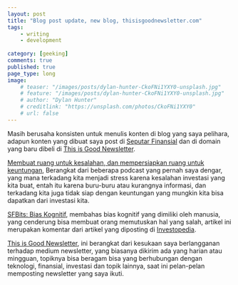 ```yaml
---
layout: post
title: "Blog post update, new blog, thisisgoodnewsletter.com"
tags: 
    - writing
    - development
        
category: [geeking]
comments: true
published: true
page_type: long
image:
    # teaser: "/images/posts/dylan-hunter-CkoFNi1YXY0-unsplash.jpg"
    # feature: "/images/posts/dylan-hunter-CkoFNi1YXY0-unsplash.jpg"
    # author: "Dylan Hunter"
    # creditlink: "https://unsplash.com/photos/CkoFNi1YXY0"
    # url: false
---
```


Masih berusaha konsisten untuk menulis konten di blog yang saya pelihara, adapun konten yang dibuat saya post di [Seputar Finansial](https://seputarfinansial.com//) dan di domain yang baru dibeli di [This is Good Newsletter](https://thisisgoodnewsletter.com).

[Membuat ruang untuk kesalahan, dan mempersiapkan ruang untuk keuntungan](https://seputarfinansial.com/investasi-membuat-ruang-untuk-kesalahan-dan-mempersiapkan-ruang-untuk-keuntungan/), Berangkat dari beberapa podcast yang pernah saya dengar, yang mana terkadang kita menjadi stress karena kesalahan investasi yang kita buat, entah itu karena buru-buru atau kurangnya informasi, dan terkadang kita juga tidak siap dengan keuntungan yang mungkin kita bisa dapatkan dari investasi kita.

[SFBits: Bias Kognitif](https://seputarfinansial.com/sfbits-cognitive-biases-bias-kognitif/), membahas bias kognitif yang dimiliki oleh manusia, yang cenderung bisa membuat orang memutuskan hal yang salah, artikel ini merupakan komentar dari artikel yang diposting di [Investopedia](https://investopedia.com/).

[This is Good Newsletter](https://thisisgoodnewsletter.com/), ini berangkat dari kesukaan saya berlangganan terhadap medium newsletter, yang biasanya dikirim ada yang harian atau mingguan, topiknya bisa beragam bisa yang berhubungan dengan teknologi, finansial, investasi dan topik lainnya, saat ini pelan-pelan memposting newsletter yang saya ikuti.